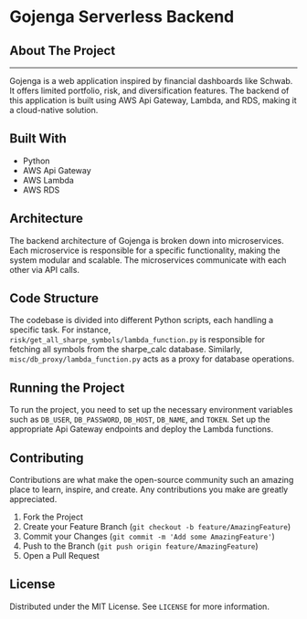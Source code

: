 # Gojenga Serverless Backend

## About The Project
***
Gojenga is a web application inspired by financial dashboards like Schwab. It offers limited portfolio, risk, and diversification features. The backend of this application is built using AWS Api Gateway, Lambda, and RDS, making it a cloud-native solution.

## Built With
- Python
- AWS Api Gateway
- AWS Lambda
- AWS RDS

## Architecture
The backend architecture of Gojenga is broken down into microservices. Each microservice is responsible for a specific functionality, making the system modular and scalable. The microservices communicate with each other via API calls.

## Code Structure
The codebase is divided into different Python scripts, each handling a specific task. For instance, `risk/get_all_sharpe_symbols/lambda_function.py` is responsible for fetching all symbols from the sharpe_calc database. Similarly, `misc/db_proxy/lambda_function.py` acts as a proxy for database operations.

## Running the Project
To run the project, you need to set up the necessary environment variables such as `DB_USER`, `DB_PASSWORD`, `DB_HOST`, `DB_NAME`, and `TOKEN`. Set up the appropriate Api Gateway endpoints and deploy the Lambda functions.

## Contributing
Contributions are what make the open-source community such an amazing place to learn, inspire, and create. Any contributions you make are greatly appreciated.

1. Fork the Project
2. Create your Feature Branch (`git checkout -b feature/AmazingFeature`)
3. Commit your Changes (`git commit -m 'Add some AmazingFeature'`)
4. Push to the Branch (`git push origin feature/AmazingFeature`)
5. Open a Pull Request

## License
Distributed under the MIT License. See `LICENSE` for more information.